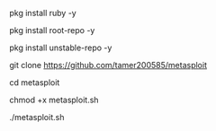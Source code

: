 pkg install ruby -y

pkg install root-repo -y

pkg install unstable-repo -y

git clone https://github.com/tamer200585/metasploit

cd metasploit

chmod +x metasploit.sh

./metasploit.sh
